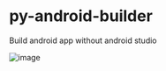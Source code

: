 # py-android-builder
Build android app without android studio

![image](https://user-images.githubusercontent.com/58586026/135335867-5591d4f4-49b6-4122-b156-1e056ae0127e.png)
